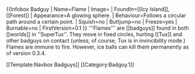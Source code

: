 {{Infobox Badguy
| Name=Flame
| Image=
| FoundIn=[[Icy Island]], [[Forest]]
| Appearance=A glowing sphere.
| Behaviour=Follows a circular path around a certain point.
| Squish=no
| Buttjump=no
| Freeze=yes
| Burnable=no
| FirstVersion=0.1
}}
'''Flames''' are [[badguys]] found in both [[worlds]] in ''SuperTux''. They move in fixed circles, hurting [[Tux]] and other badguys on contact (unless, of course, Tux is in invincibility mode.) Flames are immune to fire. However, ice balls can kill them permanently as of version 0.3.4.



[[Template:Navbox Badguys]]
[[Category:Badguy.1]]
